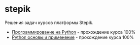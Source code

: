 # stepik
Решения задач курсов платформы Stepik.
+ [Программирование на Python](https://stepik.org/course/67/syllabus) - прохождение курса 100%
+ [Python основы и применение](https://stepik.org/course/512/syllabus) - прохождение курса 100%
